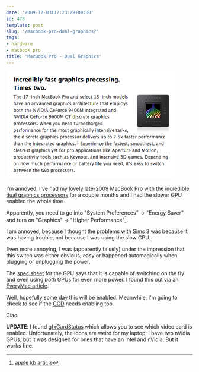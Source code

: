 ```yaml
---
date: '2009-12-03T17:23:29+00:00'
id: 478
template: post
slug: '/macbook-pro-dual-graphics/'
tags:
- hardware
- macbook pro
title: 'MacBook Pro - Dual Graphics'
---
```


[![graphics](graphics2.png 'From the official mac specs.')](http://www.apple.com/macbookpro/graphics.html)

I'm annoyed. I've had my lovely late-2009 MacBook Pro with the
incredible
[dual graphics processors](http://www.nvidia.com/object/product_geforce_9400m_g_us.html)
for a couple months and I had the slower GPU enabled the whole time.

Apparently, you need to go into "System Preferences" -> "Energy
Saver" and turn on "Graphics" -> "Higher Performance"[^1].

I am annoyed, because I thought the problems with
[Sims 3](http://www.thesims3.com/game/thesims3) was because it was
having trouble, not because I was using the slow GPU.

Even more annoying, I was (apparently falsely) under the impression
that this switch was either obvious, easy or happened automagically
when plugging or unplugging the power.

The
[spec sheet](http://www.nvidia.com/object/product_geforce_9400m_g_us.html)
for the GPU says that it is capable of switching on the fly and even
using _both_ GPUs for even more power. I found this out via an
[EveryMac article](http://www.everymac.com/systems/apple/macbook_pro/macbook-pro-unibody-faq/macbook-pro-unibody-switching-between-graphics-processors.html).

Well, hopefully some day this will be enabled. Meanwhile, I'm going
to check to see if the
[GCD](http://en.wikipedia.org/wiki/Grand_Central_Dispatch) needs
enabling too.

Ciao.

**UPDATE**: I found
[gfxCardStatus](http://codykrieger.com/gfxCardStatus/) which allows
you to see which video card is enabled. Unfortunately, the icons are
weird for my laptop; I have two nVidia GPUs, but it was designed for
ones that have an Intel and nVidia. But it works fine.

[^1]: [apple kb article](http://support.apple.com/kb/HT3207)
